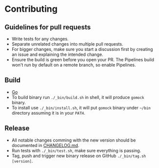 # Contributing

## Guidelines for pull requests

- Write tests for any changes.
- Separate unrelated changes into multiple pull requests.
- For bigger changes, make sure you start a discussion first by creating an issue and explaining the intended change.
- Ensure the build is green before you open your PR. The Pipelines build won't run by default on a remote branch, so enable Pipelines.

## Build

* [Go](https://golang.org/dl/)
* To build binary run `./_bin/build.sh` in shell, it will produce `gomock` binary.
* To install use `./_bin/install.sh`, it will put `gomock` binary under `~/bin` directory assuming it is in your `PATH`.

## Release

* All notable changes comming with the new version should be documented in [CHANGELOG.md](https://raw.githubusercontent.com/zoomio/tagify/master/CHANGELOG.md).
* Run tests with `./_bin/test.sh`, make sure everything is passing.
* Tag, push and trigger new binary release on GitHub `./_bin/tag.sh [version]`.